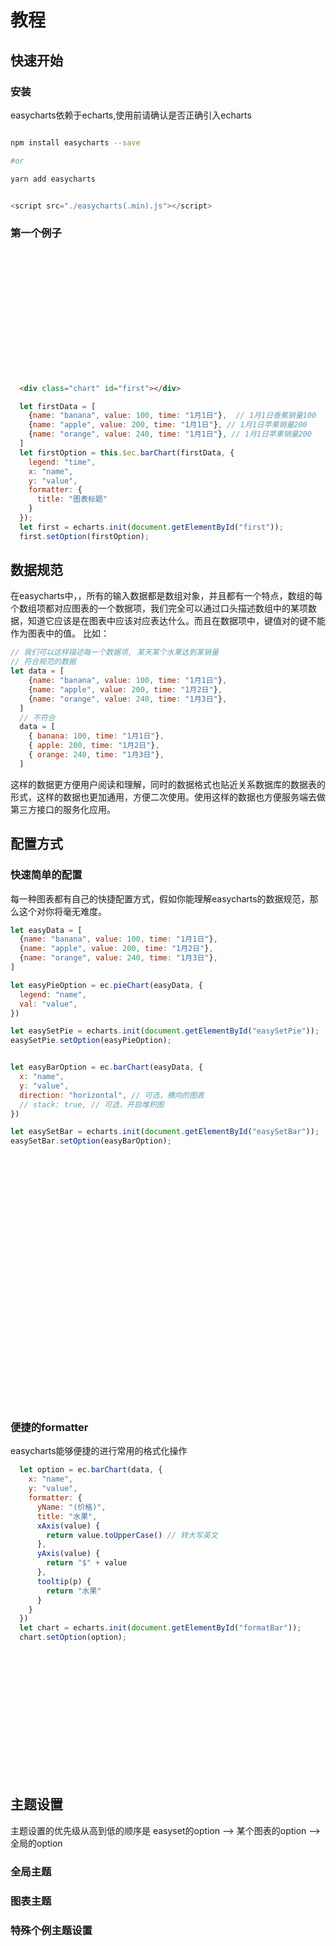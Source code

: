 # 教程

## 快速开始

### 安装

easycharts依赖于echarts,使用前请确认是否正确引入echarts

```bash

npm install easycharts --save

#or

yarn add easycharts

```

```javascript

<script src="./easycharts(.min).js"></script>

```

### 第一个例子


<div class="chart" id="first"></div>

```html
  <div class="chart" id="first"></div>
```

```js
  let firstData = [
    {name: "banana", value: 100, time: "1月1日"},  // 1月1日香蕉销量100
    {name: "apple", value: 200, time: "1月1日"}, // 1月1日苹果销量200
    {name: "orange", value: 240, time: "1月1日"}, // 1月1日苹果销量200
  ]
  let firstOption = this.$ec.barChart(firstData, {
    legend: "time",
    x: "name",
    y: "value",
    formatter: {
      title: "图表标题"
    }
  });
  let first = echarts.init(document.getElementById("first"));
  first.setOption(firstOption);

```

## 数据规范

在easycharts中，，所有的输入数据都是数组对象，并且都有一个特点，数组的每个数组项都对应图表的一个数据项，我们完全可以通过口头描述数组中的某项数据，知道它应该是在图表中应该对应表达什么。而且在数据项中，键值对的键不能作为图表中的值。
比如：
```js
// 我们可以这样描述每一个数据项, 某天某个水果达到某销量
// 符合规范的数据
let data = [
    {name: "banana", value: 100, time: "1月1日"},
    {name: "apple", value: 200, time: "1月2日"},
    {name: "orange", value: 240, time: "1月3日"},
  ]
  // 不符合
  data = [
    { banana: 100, time: "1月1日"},
    { apple: 200, time: "1月2日"},
    { orange: 240, time: "1月3日"},
  ]

```
这样的数据更方便用户阅读和理解，同时的数据格式也贴近关系数据库的数据表的形式，这样的数据也更加通用，方便二次使用。使用这样的数据也方便服务端去做第三方接口的服务化应用。


## 配置方式

### 快速简单的配置

每一种图表都有自己的快捷配置方式，假如你能理解easycharts的数据规范，那么这个对你将毫无难度。
```js
let easyData = [
  {name: "banana", value: 100, time: "1月1日"},
  {name: "apple", value: 200, time: "1月2日"},
  {name: "orange", value: 240, time: "1月3日"},
]

let easyPieOption = ec.pieChart(easyData, {
  legend: "name",
  val: "value",
})

let easySetPie = echarts.init(document.getElementById("easySetPie"));
easySetPie.setOption(easyPieOption);


let easyBarOption = ec.barChart(easyData, {
  x: "name",
  y: "value",
  direction: "horizontal", // 可选，横向的图表
  // stack: true, // 可选，开启堆积图
})

let easySetBar = echarts.init(document.getElementById("easySetBar"));
easySetBar.setOption(easyBarOption);

```

<div class="chart" id="easySetPie"></div>
<div class="chart" id="easySetBar"></div>

### 便捷的formatter
easycharts能够便捷的进行常用的格式化操作

```js
  let option = ec.barChart(data, {
    x: "name",
    y: "value",
    formatter: {
      yName: "(价格)",
      title: "水果",
      xAxis(value) {
        return value.toUpperCase() // 转大写英文
      },
      yAxis(value) {
        return "$" + value
      },
      tooltip(p) {
        return "水果"
      }
    }
  })
  let chart = echarts.init(document.getElementById("formatBar"));
  chart.setOption(option);

```
<div class="chart" id="formatBar"></div>

## 主题设置

主题设置的优先级从高到低的顺序是 easyset的option --> 某个图表的option --> 全局的option

### 全局主题

### 图表主题

### 特殊个例主题设置

<script>
import echarts from 'echarts';
export default {
  mounted () {
    let ec = this.$ec

    let firstData = [
      {name: "banana", value: 100, time: "1月1日"},  // 1月1日香蕉销量100
      {name: "apple", value: 200, time: "1月1日"}, // 1月1日苹果销量200
      {name: "orange", value: 240, time: "1月1日"}, // 1月1日苹果销量200
    ]
    let firstOption = ec.barChart(firstData, {
      legend: "time",
      x: "name",
      y: "value",
      formatter: {
        title: "图表标题"
      }
    });
    let first = echarts.init(document.getElementById("first"));
    first.setOption(firstOption);

    // 快速简单的配置
    let easyData = [
      {name: "banana", value: 100, time: "1月1日"},
      {name: "apple", value: 200, time: "1月2日"},
      {name: "orange", value: 240, time: "1月3日"},
    ]

    let easyPieOption = ec.pieChart(easyData, {
      legend: "name",
      val: "value",
    })

    let easySetPie = echarts.init(document.getElementById("easySetPie"));
    easySetPie.setOption(easyPieOption);


    let easyBarOption = ec.barChart(easyData, {
      x: "name",
      y: "value",
      direction: "horizontal", // 可选，横向的图表
      // legend: "time", // 可选，配置图例
      // stack: true, // 可选，开启堆积图
    })

    let easySetBar = echarts.init(document.getElementById("easySetBar"));
    easySetBar.setOption(easyBarOption);

    // 格式化讲解
    this.formatBar(easyData);


  },
  methods: {
    formatBar(data) {
      let ec = this.$ec;
      let option = ec.barChart(data, {
        x: "name",
        y: "value",
        formatter: {
          yName: "(价格)",
          title: "水果",
          xAxis(value) {
            return value.toUpperCase()
          },
          yAxis(value) {
            return "$" + value
          },
          tooltip(p) {
            return "水果"
          }
        }
      })
      let chart = echarts.init(document.getElementById("formatBar"));
      chart.setOption(option);
    }
  }
}
</script>

<style>
.chart {
  width: 90%;
  height: 200px;
}
</style>